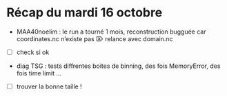 # Récap du mardi 16 octobre
* MAA40noelim :
le run a tourné 1 mois, reconstruction bugguée car coordinates.nc n’existe pas 
⌦ relance avec domain.nc
- [ ]  check si ok

* diag TSG :
tests diffrentes boites de binning, des fois MemoryError, des fois time limit …
- [ ]  trouver la bonne taille !